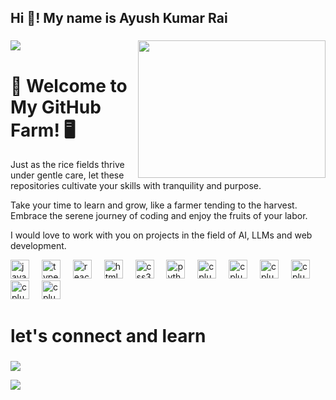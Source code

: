 <h2 align="left">Hi 👋! My name is Ayush Kumar Rai</h2>



###
![](https://github-contributor-stats.vercel.app/api?username=DevNoob1&limit=3&theme=nord&combine_all_yearly_contributions=true)
 <img align="right" height="220px" width="300px" src="https://miro.medium.com/v2/resize:fit:679/1*ubCR6WyFNthQVQ9D4AIO9g.gif"  />

# 🌾 Welcome to My GitHub Farm! 🖥️

Just as the rice fields thrive under gentle care, let these repositories cultivate your skills with tranquility and purpose. 

Take your time to learn and grow, like a farmer tending to the harvest. Embrace the serene journey of coding and enjoy the fruits of your labor.

I would love to work with you on projects in the field of AI, LLMs and web development.
<div align="left">
  <img src="https://cdn.jsdelivr.net/gh/devicons/devicon/icons/javascript/javascript-original.svg" height="30" alt="javascript logo"  />
  <img width="12" />
  <img src="https://cdn.jsdelivr.net/gh/devicons/devicon/icons/typescript/typescript-original.svg" height="30" alt="typescript logo"  />
  <img width="12" />
  <img src="https://cdn.jsdelivr.net/gh/devicons/devicon/icons/react/react-original.svg" height="30" alt="react logo"  />
  <img width="12" />
  <img src="https://cdn.jsdelivr.net/gh/devicons/devicon/icons/html5/html5-original.svg" height="30" alt="html5 logo"  />
  <img width="12" />
  <img src="https://cdn.jsdelivr.net/gh/devicons/devicon/icons/css3/css3-original.svg" height="30" alt="css3 logo"  />
  <img width="12" />
  <img src="https://cdn.jsdelivr.net/gh/devicons/devicon/icons/python/python-original.svg" height="30" alt="python logo"  />
  <img width="12" />
  <img src="https://cdn.jsdelivr.net/gh/devicons/devicon/icons/cplusplus/cplusplus-original.svg" height="30" alt="cplusplus logo"  />
 <img width="12" />
 <img src="https://cdn.jsdelivr.net/gh/devicons/devicon/icons/tailwindcss/tailwindcss-original.svg" height="30" alt="cplusplus logo"  />
 <img width="12" />
 <img src="https://cdn.jsdelivr.net/gh/devicons/devicon/icons/supabase/supabase-original.svg" height="30" alt="cplusplus logo"  />
 <img width="12" />
 <img src="https://cdn.jsdelivr.net/gh/devicons/devicon/icons/mysql/mysql-original.svg" height="30" alt="cplusplus logo"  />
 <img width="12" />
 <img src="https://cdn.jsdelivr.net/gh/devicons/devicon/icons/nextjs/nextjs-original.svg" height="30" alt="cplusplus logo"  />
 <img width="12" />
 <img src="https://cdn.jsdelivr.net/gh/devicons/devicon/icons/mongodb/mongodb-original.svg" height="30" alt="cplusplus logo"  />
</div>

<h1> let's connect and learn</h1>

###


<div align="left">
  
  ![](https://github-readme-stats.vercel.app/api?username=DevNoob1&theme=dark&hide_border=false&include_all_commits=true&count_private=true)<br/>

![](https://github-readme-stats.vercel.app/api/top-langs/?username=DevNoob1&theme=dark&hide_border=false&include_all_commits=true&count_private=true&layout=compact)


</div>
